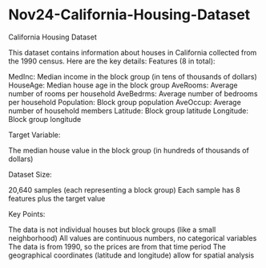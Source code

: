 # Nov24-California-Housing-Dataset
California Housing Dataset

This dataset contains information about houses in California collected from the 1990 census. Here are the key details:
Features (8 in total):

MedInc: Median income in the block group (in tens of thousands of dollars)
HouseAge: Median house age in the block group
AveRooms: Average number of rooms per household
AveBedrms: Average number of bedrooms per household
Population: Block group population
AveOccup: Average number of household members
Latitude: Block group latitude
Longitude: Block group longitude

Target Variable:

The median house value in the block group (in hundreds of thousands of dollars)

Dataset Size:

20,640 samples (each representing a block group)
Each sample has 8 features plus the target value

Key Points:

The data is not individual houses but block groups (like a small neighborhood)
All values are continuous numbers, no categorical variables
The data is from 1990, so the prices are from that time period
The geographical coordinates (latitude and longitude) allow for spatial analysis




